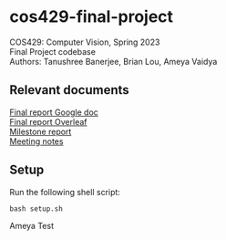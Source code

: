 # cos429-final-project

COS429: Computer Vision, Spring 2023  
Final Project codebase  
Authors: Tanushree Banerjee, Brian Lou, Ameya Vaidya  

## Relevant documents

[Final report Google doc](https://docs.google.com/document/d/104d2UEVS41fCGmcRdiTcj14bQqtaFpfaH6v5hjXi6SU/edit)  
[Final report Overleaf](https://www.overleaf.com/read/qvgrnvgzbjwy)  
[Milestone report](https://docs.google.com/document/d/16N0q1wXjStNJWRM5hDTloudgxLLPIVsHdo1ILbK1ciE/edit)  
[Meeting notes](https://docs.google.com/document/d/16wT1tizZ1jArVA3FQJVAdui_f7I4GFsYKqlJM_95GoI/edit)  

## Setup

Run the following shell script:

`bash setup.sh`


Ameya Test

